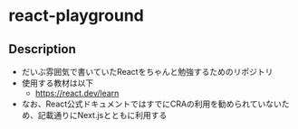 # react-playground
## Description
- だいぶ雰囲気で書いていたReactをちゃんと勉強するためのリポジトリ
- 使用する教材は以下
  - https://react.dev/learn
- なお、React公式ドキュメントではすでにCRAの利用を勧められていないため、記載通りにNext.jsとともに利用する